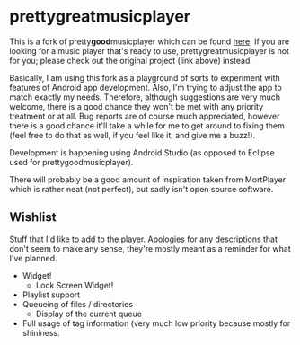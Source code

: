 prettygreatmusicplayer
=====================

This is a fork of pretty<b>good</b>musicplayer which can be found 
[here](https://github.com/smithdtyler/prettygoodmusicplayer). If you are looking for a music player 
that's ready to use, prettygreatmusicplayer is not for you; please check out the original project 
(link above) instead.

Basically, I am using this fork as a playground of sorts to experiment with features of Android app 
development. Also, I'm trying to adjust the app to match exactly my needs. Therefore, although 
suggestions are very much welcome, there is a good chance they won't be met with any priority 
treatment or at all. Bug reports are of course much appreciated, however there is a good chance 
it'll take a while for me to get around to fixing them (feel free to do that as well, if you feel 
like it, and give me a buzz!).

Development is happening using Android Studio (as opposed to Eclipse used for 
prettygoodmusicplayer).

There will probably be a good amount of inspiration taken from MortPlayer which is rather neat
(not perfect), but sadly isn't open source software.


## Wishlist

Stuff that I'd like to add to the player. Apologies for any descriptions that don't seem to make any
sense, they're mostly meant as a reminder for what I've planned.

* Widget!
    * Lock Screen Widget!
* Playlist support
* Queueing of files / directories
    * Display of the current queue
* Full usage of tag information (very much low priority because mostly for shininess.